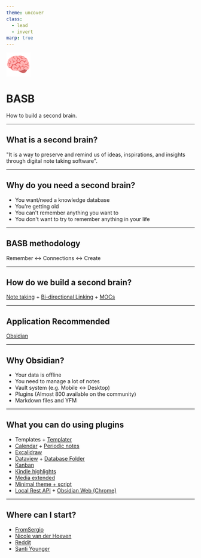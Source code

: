 ```yaml
---
theme: uncover
class:
  - lead
  - invert
marp: true
---
```


![bg left:40% 80%](../assets/icons/basb.svg)

# BASB

How to build a second brain.

---

## What is a second brain?

"It is a way to preserve and remind us of ideas, inspirations, and insights through digital note taking software".

---

## Why do you need a second brain?

- You want/need a knowledge database
- You're getting old
- You can't remember anything you want to
- You don't want to try to remember anything in your life

---

## BASB methodology

Remember <-> Connections <-> Create

---

## How do we build a second brain?

[Note taking](https://www.scrintal.com/guides/note-taking-defined-how-to-describe-it-exactly) + [Bi-directional Linking](https://clickup.com/blog/bidirectional-linking/) + [MOCs](https://forum.obsidian.md/t/a-case-for-mocs/2418)

---

## Application Recommended

[Obsidian](https://obsidian.md/)

---

## Why Obsidian?

- Your data is offline
- You need to manage a lot of notes
- Vault system (e.g. Mobile <-> Desktop)
- Plugins (Almost 800 available on the community)
- Markdown files and YFM

---

## What you can do using plugins

- Templates + [Templater](https://github.com/SilentVoid13/Templater)
- [Calendar](https://github.com/liamcain/obsidian-calendar-plugin) + [Periodic notes](https://github.com/liamcain/obsidian-periodic-notes)
- [Excalidraw](https://github.com/zsviczian/obsidian-excalidraw-plugin)
- [Dataview](https://github.com/blacksmithgu/obsidian-dataview) + [Database Folder](https://github.com/RafaelGB/obsidian-db-folder)
- [Kanban](https://github.com/mgmeyers/obsidian-kanban)
- [Kindle highlights](https://github.com/hadynz/obsidian-kindle-plugin)
- [Media extended](https://github.com/aidenlx/media-extended)
- [Minimal theme + script](https://minimal.guide/Guides/Create+a+movie+database)
- [Local Rest API](https://github.com/coddingtonbear/obsidian-local-rest-api) + [Obsidian Web (Chrome)](https://chrome.google.com/webstore/detail/obsidian-web/edoacekkjanmingkbkgjndndibhkegad)

---

## Where can I start?

- [FromSergio](https://www.youtube.com/@FromSergio)
- [Nicole van der Hoeven](https://www.youtube.com/@nicolevdh)
- [Reddit](https://www.reddit.com/r/ObsidianMD/)
- [Santi Younger](https://www.youtube.com/@SantiYounger)
